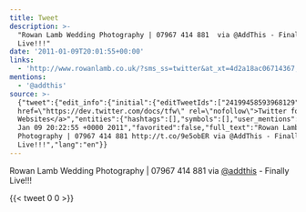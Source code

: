 ```yaml
---
title: Tweet
description: >-
  "Rowan Lamb Wedding Photography | 07967 414 881  via @AddThis - Finally
  Live!!!"
date: '2011-01-09T20:01:55+00:00'
links:
  - 'http://www.rowanlamb.co.uk/?sms_ss=twitter&at_xt=4d2a18ac06714367,0'
mentions:
  - '@addthis'
source: >-
  {"tweet":{"edit_info":{"initial":{"editTweetIds":["24199458593968129"],"editableUntil":"2011-01-09T21:22:55.190Z","editsRemaining":"5","isEditEligible":true}},"retweeted":false,"source":"<a
  href=\"https://dev.twitter.com/docs/tfw\" rel=\"nofollow\">Twitter for
  Websites</a>","entities":{"hashtags":[],"symbols":[],"user_mentions":[{"name":"AddThis","screen_name":"addthis","indices":["71","79"],"id_str":"15907720","id":"15907720"}],"urls":[{"url":"http://t.co/9e5obER","expanded_url":"http://www.rowanlamb.co.uk/?sms_ss=twitter&at_xt=4d2a18ac06714367,0","display_url":"rowanlamb.co.uk/?sms_ss=twitte…","indices":["47","66"]}]},"display_text_range":["0","97"],"favorite_count":"0","id_str":"24199458593968129","truncated":false,"retweet_count":"0","id":"24199458593968129","possibly_sensitive":false,"created_at":"Sun
  Jan 09 20:22:55 +0000 2011","favorited":false,"full_text":"Rowan Lamb Wedding
  Photography | 07967 414 881 http://t.co/9e5obER via @AddThis - Finally
  Live!!!","lang":"en"}}
---
```

Rowan Lamb Wedding Photography | 07967 414 881  via [@addthis](https://twitter.com/@addthis) - Finally Live!!!
    
{{< tweet 0 0 >}}
    

